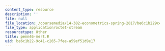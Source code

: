 ```yaml
---
content_type: resource
description: ''
file: null
file_location: /coursemedia/14-382-econometrics-spring-2017/be6c1b229c41c2657feea59ef51d9e17_penn46-mert.R
file_type: application/octet-stream
resourcetype: Other
title: penn46-mert.R
uid: be6c1b22-9c41-c265-7fee-a59ef51d9e17
---
```

